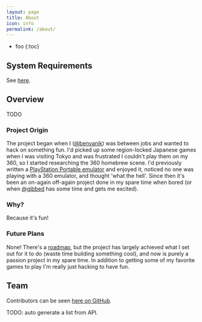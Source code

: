 ```yaml
---
layout: page
title: About
icon: info
permalink: /about/
---
```


* foo
{:toc}

## System Requirements

See [here](faq/#system-requirements).

## Overview

TODO

### Project Origin

The project began when I ([@benvanik](https://twitter.com/benvanik)) was between
jobs and wanted to hack on something fun. I'd picked up some region-locked
Japanese games when I was visiting Tokyo and was frustrated I couldn't play them
on my 360, so I started researching the 360 homebrew scene. I'd previously
written a [PlayStation Portable emulator](https://code.google.com/p/pspplayer/)
and enjoyed it, noticed no one was playing with a 360 emulator, and thought
'what the hell'. Since then it's been an on-again off-again project done in my
spare time when bored (or when [@gibbed](https://twitter.com/gibbed) has some
time and gets me excited).

### Why?

Because it's fun!

### Future Plans

None! There's a [roadmap](/roadmap/), but the project has largely achieved what
I set out for it to do (waste time building something cool), and now is purely a
passion project in my spare time. In addition to getting some of my favorite
games to play I'm really just hacking to have fun.

## Team

Contributors can be seen [here on GitHub](https://github.com/xenia-project/xenia/graphs/contributors).

TODO: auto generate a list from API.
